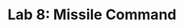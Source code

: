 ---
layout: lab
toc: true
title: "Lab 8: Missile Command"
short_title: Missile Command
number: 8
order: 8
---